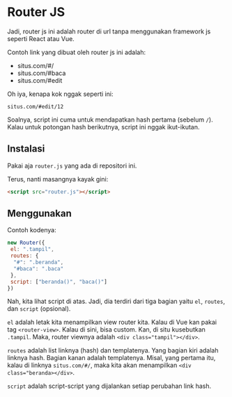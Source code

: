# Router JS

Jadi, router js ini adalah router di url tanpa menggunakan framework js seperti React atau Vue.

Contoh link yang dibuat oleh router js ini adalah:

- situs.com/#/
- situs.com/#baca
- situs.com/#edit

Oh iya, kenapa kok nggak seperti ini:

```
situs.com/#edit/12
```

Soalnya, script ini cuma untuk mendapatkan hash pertama (sebelum `/`). Kalau untuk potongan hash berikutnya, script ini nggak ikut-ikutan.

## Instalasi

Pakai aja `router.js` yang ada di repositori ini.

Terus, nanti masangnya kayak gini:

```html
<script src="router.js"></script>
```

## Menggunakan 

Contoh kodenya:

```javascript
new Router({
 el: ".tampil",
 routes: {
  "#": ".beranda",
  "#baca": ".baca"
 },
 script: ["beranda()", "baca()"]
})
```

Nah, kita lihat script di atas. Jadi, dia terdiri dari tiga bagian yaitu `el`, `routes`, dan `script` (opsional).

`el` adalah letak kita menampilkan view router kita. Kalau di Vue kan pakai tag `<router-view>`. Kalau di sini, bisa custom. Kan, di situ kusebutkan `.tampil`. Maka, router viewnya adalah `<div class="tampil"></div>`.

`routes` adalah list linknya (hash) dan templatenya. Yang bagian kiri adalah linknya hash. Bagian kanan adalah templatenya. Misal, yang pertama itu, kalau di linknya `situs.com/#/`, maka kita akan menampilkan `<div class="beranda></div>`.

`script` adalah script-script yang dijalankan setiap perubahan link hash.
